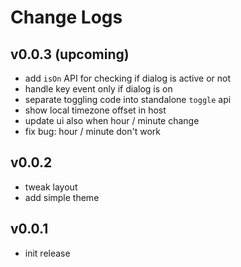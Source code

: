 # Change Logs

## v0.0.3 (upcoming)

 - add `isOn` API for checking if dialog is active or not
 - handle key event only if dialog is on
 - separate toggling code into standalone `toggle` api
 - show local timezone offset in host
 - update ui also when hour / minute change
 - fix bug: hour / minute don't work


## v0.0.2

 - tweak layout
 - add simple theme


## v0.0.1

 - init release
